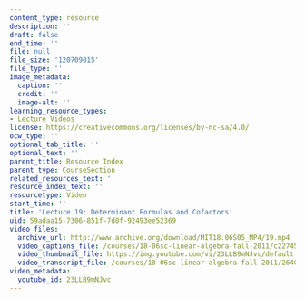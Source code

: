 ```yaml
---
content_type: resource
description: ''
draft: false
end_time: ''
file: null
file_size: '120709015'
file_type: ''
image_metadata:
  caption: ''
  credit: ''
  image-alt: ''
learning_resource_types:
- Lecture Videos
license: https://creativecommons.org/licenses/by-nc-sa/4.0/
ocw_type: ''
optional_tab_title: ''
optional_text: ''
parent_title: Resource Index
parent_type: CourseSection
related_resources_text: ''
resource_index_text: ''
resourcetype: Video
start_time: ''
title: 'Lecture 19: Determinant Formulas and Cofactors'
uid: 59adaa15-7306-851f-7d0f-92493ee52369
video_files:
  archive_url: http://www.archive.org/download/MIT18.06S05_MP4/19.mp4
  video_captions_file: /courses/18-06sc-linear-algebra-fall-2011/c2274531c7865da19fadf7b4562aed7f_23LLB9mNJvc.vtt
  video_thumbnail_file: https://img.youtube.com/vi/23LLB9mNJvc/default.jpg
  video_transcript_file: /courses/18-06sc-linear-algebra-fall-2011/2640710dbcc2368951407b47c9807427_23LLB9mNJvc.pdf
video_metadata:
  youtube_id: 23LLB9mNJvc
---
```

